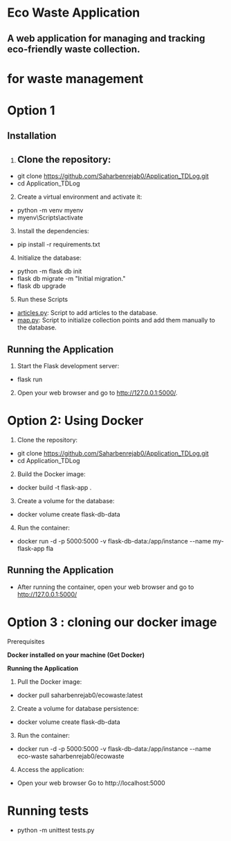 # Eco Waste Application

## A web application for managing and tracking eco-friendly waste collection.
# for waste management
# Option 1
## Installation

1. Clone the repository:
    ---
- git clone https://github.com/Saharbenrejab0/Application_TDLog.git
- cd Application_TDLog
    

2. Create a virtual environment and activate it:
    
- python -m venv myenv
- myenv\Scripts\activate 
    

3. Install the dependencies:
    
- pip install -r requirements.txt
    


4. Initialize the database:
    
- python -m flask db init  
- flask db migrate -m "Initial migration."
- flask db upgrade
    

5. Run these Scripts

- [articles.py](http://vscodecontentref/10): Script to add articles to the database.
- [map.py](http://vscodecontentref/11): Script to initialize collection points and add them manually to the database.

## Running the Application

1. Start the Flask development server:
    
- flask run
    

2. Open your web browser and go to http://127.0.0.1:5000/.


# Option 2: Using Docker

1. Clone the repository:
- git clone https://github.com/Saharbenrejab0/Application_TDLog.git
- cd Application_TDLog

2. Build the Docker image:
- docker build -t flask-app .

3. Create a volume for the database:
- docker volume create flask-db-data

4. Run the container:
- docker run -d -p 5000:5000 -v flask-db-data:/app/instance --name my-flask-app fla
## Running the Application

- After running the container, open your web browser and go to http://127.0.0.1:5000/


# Option 3 : cloning our docker image

Prerequisites

**Docker installed on your machine (Get Docker)**

**Running the Application**

1. Pull the Docker image:

- docker pull saharbenrejab0/ecowaste:latest

2. Create a volume for database persistence:

- docker volume create flask-db-data

3. Run the container:

- docker run -d -p 5000:5000 -v flask-db-data:/app/instance --name eco-waste saharbenrejab0/ecowaste

4. Access the application:

- Open your web browser
Go to http://localhost:5000

# Running tests
- python -m unittest tests.py
